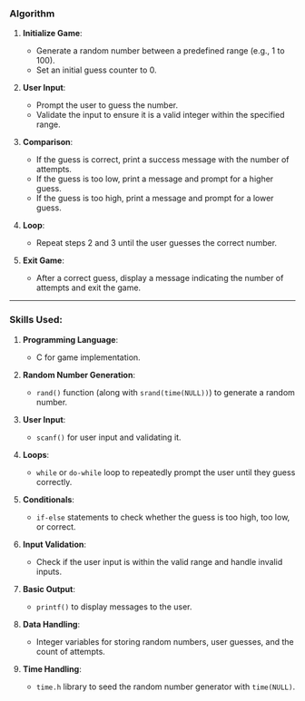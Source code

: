 ### Algorithm 

1. **Initialize Game**:

   * Generate a random number between a predefined range (e.g., 1 to 100).
   * Set an initial guess counter to 0.

2. **User Input**:

   * Prompt the user to guess the number.
   * Validate the input to ensure it is a valid integer within the specified range.

3. **Comparison**:

   * If the guess is correct, print a success message with the number of attempts.
   * If the guess is too low, print a message and prompt for a higher guess.
   * If the guess is too high, print a message and prompt for a lower guess.

4. **Loop**:

   * Repeat steps 2 and 3 until the user guesses the correct number.

5. **Exit Game**:

   * After a correct guess, display a message indicating the number of attempts and exit the game.

---

### Skills Used:

1. **Programming Language**:

   * C for game implementation.

2. **Random Number Generation**:

   * `rand()` function (along with `srand(time(NULL))`) to generate a random number.

3. **User Input**:

   * `scanf()` for user input and validating it.

4. **Loops**:

   * `while` or `do-while` loop to repeatedly prompt the user until they guess correctly.

5. **Conditionals**:

   * `if-else` statements to check whether the guess is too high, too low, or correct.

6. **Input Validation**:

   * Check if the user input is within the valid range and handle invalid inputs.

7. **Basic Output**:

   * `printf()` to display messages to the user.

8. **Data Handling**:

   * Integer variables for storing random numbers, user guesses, and the count of attempts.

9. **Time Handling**:

   * `time.h` library to seed the random number generator with `time(NULL)`.

